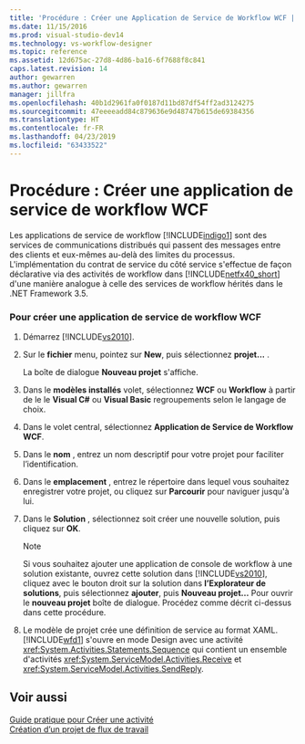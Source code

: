 ```yaml
---
title: 'Procédure : Créer une Application de Service de Workflow WCF | Microsoft Docs'
ms.date: 11/15/2016
ms.prod: visual-studio-dev14
ms.technology: vs-workflow-designer
ms.topic: reference
ms.assetid: 12d675ac-27d8-4d86-ba16-6f7688f8c841
caps.latest.revision: 14
author: gewarren
ms.author: gewarren
manager: jillfra
ms.openlocfilehash: 40b1d2961fa0f0187d11bd87df54ff2ad3124275
ms.sourcegitcommit: 47eeeeadd84c879636e9d48747b615de69384356
ms.translationtype: HT
ms.contentlocale: fr-FR
ms.lasthandoff: 04/23/2019
ms.locfileid: "63433522"
---
```

# <a name="how-to-create-a-wcf-workflow-service-application"></a>Procédure : Créer une application de service de workflow WCF
Les applications de service de workflow [!INCLUDE[indigo1](../includes/indigo1-md.md)] sont des services de communications distribués qui passent des messages entre des clients et eux-mêmes au-delà des limites du processus. L'implémentation du contrat de service du côté service s'effectue de façon déclarative via des activités de workflow dans [!INCLUDE[netfx40_short](../includes/netfx40-short-md.md)] d'une manière analogue à celle des services de workflow hérités dans le .NET Framework 3.5.  
  
### <a name="to-create-a-wcf-workflow-service-application"></a>Pour créer une application de service de workflow WCF  
  
1. Démarrez [!INCLUDE[vs2010](../includes/vs2010-md.md)].  
  
2. Sur le **fichier** menu, pointez sur **New**, puis sélectionnez **projet...** .  
  
     La boîte de dialogue **Nouveau projet** s'affiche.  
  
3. Dans le **modèles installés** volet, sélectionnez **WCF** ou **Workflow** à partir de le le **Visual C#** ou **Visual Basic** regroupements selon le langage de choix.  
  
4. Dans le volet central, sélectionnez **Application de Service de Workflow WCF**.  
  
5. Dans le **nom** , entrez un nom descriptif pour votre projet pour faciliter l’identification.  
  
6. Dans le **emplacement** , entrez le répertoire dans lequel vous souhaitez enregistrer votre projet, ou cliquez sur **Parcourir** pour naviguer jusqu'à lui.  
  
7. Dans le **Solution** , sélectionnez soit créer une nouvelle solution, puis cliquez sur **OK**.  
  
    > [!NOTE]
    > Si vous souhaitez ajouter une application de console de workflow à une solution existante, ouvrez cette solution dans [!INCLUDE[vs2010](../includes/vs2010-md.md)], cliquez avec le bouton droit sur la solution dans **l’Explorateur de solutions**, puis sélectionnez **ajouter**, puis  **Nouveau projet...** Pour ouvrir le **nouveau projet** boîte de dialogue. Procédez comme décrit ci-dessus dans cette procédure.  
  
8. Le modèle de projet crée une définition de service au format XAML. [!INCLUDE[wfd1](../includes/wfd1-md.md)] s'ouvre en mode Design avec une activité <xref:System.Activities.Statements.Sequence> qui contient un ensemble d'activités <xref:System.ServiceModel.Activities.Receive> et <xref:System.ServiceModel.Activities.SendReply>.  
  
## <a name="see-also"></a>Voir aussi  
 [Guide pratique pour Créer une activité](http://msdn.microsoft.com/library/c09b1e99-21b5-4d96-9c04-ec31db3f4436)   
 [Création d’un projet de flux de travail](../workflow-designer/creating-a-workflow-project.md)